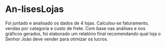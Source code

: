 # An-lisesLojas
Foi juntado e analisado os dados de 4 lojas. Calculou-se faturamento, vendas por categoria e custo de frete. Com base nas análises e nos gráficos gerados, foi elaborado um relatório final recomendando qual loja o Senhor João deve vender para otimizar os lucros.
